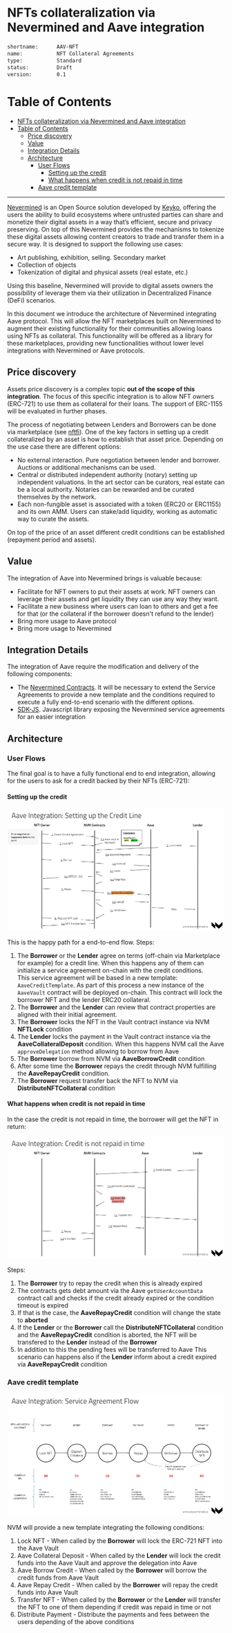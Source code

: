 # NFTs collateralization via Nevermined and Aave integration

```
shortname:      AAV-NFT
name:           NFT Collateral Agreements
type:           Standard
status:         Draft
version:        0.1
```

Table of Contents
=================

* [NFTs collateralization via Nevermined and Aave integration](#nfts-collateralization-via-nevermined-and-aave-integration)
* [Table of Contents](#table-of-contents)
   * [Price discovery](#price-discovery)
   * [Value](#value)
   * [Integration Details](#integration-details)
   * [Architecture](#architecture)
      * [User Flows](#user-flows)
         * [Setting up the credit](#setting-up-the-credit)
         * [What happens when credit is not repaid in time](#what-happens-when-credit-is-not-repaid-in-time)
      * [Aave credit template](#aave-credit-template)

---


[Nevermined](https://nevermined.io/) is an Open Source solution developed by [Keyko](https://keyko.io/), offering the users the ability to build ecosystems where untrusted parties can share and monetize their digital assets in a way that’s efficient, secure and privacy preserving. On top of this Nevermined provides the mechanisms to tokenize these digital assets allowing content creators to trade and transfer them in a secure way. It is designed to support the following use cases:

* Art publishing, exhibition, selling. Secondary market
* Collection of objects
* Tokenization of digital and physical assets (real estate, etc.)

Using this baseline, Nevermined will provide to digital assets owners the possibility of leverage them via their utilization in Decentralized Finance (DeFi) scenarios.

In this document we introduce the architecture of Nevermined integrating Aave protocol. This will allow the NFT marketplaces built on Nevermined to augment their existing functionality for their communities allowing loans using NFTs as collateral. This functionality will be offered as a library for these marketplaces, providing new functionalities without lower level integrations with Nevermined or Aave protocols.


## Price discovery

Assets price discovery is a complex topic **out of the scope of this integration**. The focus of this specific integration is to allow NFT owners (ERC-721) to use them as collateral for their loans. The support of ERC-1155 will be evaluated in further phases.

The process of negotiating between Lenders and Borrowers can be done via marketplace (see [nftfi](https://www.nftfi.com/)).
One of the key factors in setting up a credit collateralized by an asset is how to establish that asset price. Depending on the use case there are different options:

* No external interaction. Pure negotiation between lender and borrower. Auctions or additional mechanisms can be used.
* Central or distributed independent authority (notary) setting up independent valuations. In the art sector can be curators, real estate can be a local authority. Notaries can be rewarded and be curated themselves by the network.
* Each non-fungible asset is associated with a token (ERC20 or ERC1155) and its own AMM. Users can stake/add liquidity, working as automatic way to curate the assets.

On top of the price of an asset different credit conditions can be established (repayment period and assets).


## Value

The integration of Aave into Nevermined brings is valuable because:

- Facilitate for NFT owners to put their assets at work. NFT owners can leverage their assets and get liquidity they can use any way they want.
- Facilitate a new business where users can loan to others and get a fee for that (or the collateral if the borrower doesn't refund to the lender)
- Bring more usage to Aave protocol
- Bring more usage to Nevermined


## Integration Details

The integration of Aave require the modification and delivery of the following components:

* The [Nevermined Contracts](https://github.com/nevermined-io/contracts). It will be necessary to extend the Service Agreements to provide a new template and the conditions required to execute a fully end-to-end scenario with the different options.
* [SDK-JS](https://github.com/nevermined-io/sdk-js). Javascript library exposing the Nevermined service agreements for an easier integration


## Architecture

### User Flows

The final goal is to have a fully functional end to end integration, allowing for the users to ask for a credit backed by their NFTs (ERC-721):


#### Setting up the credit

![Setting up the Credit Line](images/nvm-integration-aave-credit-setup.png)

This is the happy path for a end-to-end flow. Steps:

1. The **Borrower** or the **Lender** agree on terms (off-chain via Marketplace for example) for a credit line.
   When this happens any of them can initialize a service agreement on-chain with the credit conditions.   
   This service agreement will be based in a new template: `AaveCreditTemplate`.
   As part of this process a new instance of the `AaveVault` contract will be deployed on-chain. This contract will lock the borrower NFT and the lender ERC20 collateral.
1. The **Borrower** and the **Lender** can review that contract properties are aligned with their initial agreement.   
1. The **Borrower** locks the NFT in the Vault contract instance via NVM **NFTLock** condition
1. The **Lender** locks the payment in the Vault contract instance via the **AaveCollateralDeposit** condition. When this happens NVM call the Aave `approveDelegation` method allowing to borrow from Aave
1. The **Borrower** borrow from NVM via **AaveBorrowCredit** condition
1. After some time the **Borrower** repays the credit through NVM fulfilling the **AaveRepayCredit** condition.
1. The **Borrower** request transfer back the NFT to NVM via **DistributeNFTCollateral** condition


#### What happens when credit is not repaid in time

In the case the credit is not repaid in time, the borrower will get the NFT in return:

![Credit is not repaid in time](images/nvm-integration-aave-repayment.png)

Steps:

1. The **Borrower** try to repay the credit when this is already expired
1. The contracts gets debt amount via the Aave `getUserAccountData` contract call and checks if the credit already expired or the condition timeout is expired
1. If that is the case, the **AaveRepayCredit** condition will change the state to **aborted**
1. If the **Lender** or the **Borrower** call the **DistributeNFTCollateral** condition and the  **AaveRepayCredit** condition is aborted, the NFT will be transfered to the **Lender** instead of the **Borrower**
1. In addition to this the pending fees will be transferred to Aave
This scenario can happens also if the **Lender** inform about a credit expired via **AaveRepayCredit** condition


### Aave credit template

![Setting up the Credit Line](images/nvm-integration-aave-agreement-flow.png)


NVM will provide a new template integrating the following conditions:

1. Lock NFT - When called by the **Borrower** will lock the ERC-721 NFT into the Aave Vault
1. Aave Collateral Deposit - When called by the **Lender** will lock the credit funds into the Aave Vault and approve the delegation into Aave
1. Aave Borrow Credit - When called by the **Borrower** will borrow the credit funds from Aave Vault
1. Aave Repay Credit - When called by the **Borrower** will repay the credit funds into Aave Vault
1. Transfer NFT - When called by the **Borrower** or the **Lender** will transfer the NFT to one of them depending if credit was repaid in time or not
1. Distribute Payment - Distribute the payments and fees between the users depending of the above conditions
